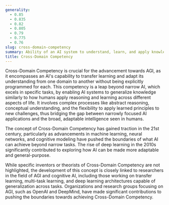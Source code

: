 ```yaml
---
generality:
  - 0.85
  - 0.835
  - 0.82
  - 0.805
  - 0.79
  - 0.775
  - 0.76
slug: cross-domain-competency
summary: Ability of an AI system to understand, learn, and apply knowledge and skills across multiple, varied domains or areas of expertise.
title: Cross-Domain Competency
---
```


Cross-Domain Competency is crucial for the advancement towards AGI, as it encompasses an AI's capability to transfer learning and adapt its understanding from one domain to another without being explicitly programmed for each. This competency is a leap beyond narrow AI, which excels in specific tasks, by enabling AI systems to generalize knowledge similarly to how humans apply reasoning and learning across different aspects of life. It involves complex processes like abstract reasoning, conceptual understanding, and the flexibility to apply learned principles to new challenges, thus bridging the gap between narrowly focused AI applications and the broad, adaptable intelligence seen in humans.

The concept of Cross-Domain Competency has gained traction in the 21st century, particularly as advancements in machine learning, neural networks, and cognitive modeling have pushed the boundaries of what AI can achieve beyond narrow tasks. The rise of deep learning in the 2010s significantly contributed to exploring how AI can be made more adaptable and general-purpose.

While specific inventors or theorists of Cross-Domain Competency are not highlighted, the development of this concept is closely linked to researchers in the field of AGI and cognitive AI, including those working on transfer learning, multi-task learning, and deep learning architectures capable of generalization across tasks. Organizations and research groups focusing on AGI, such as OpenAI and DeepMind, have made significant contributions to pushing the boundaries towards achieving Cross-Domain Competency.
